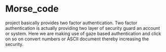 # Morse_code


project basically provides two factor authentication. Two factor authentication is actually providing two layer of security guard an account or system. Here we are making use of gaze based authentication and click on so on convert numbers or ASCII document thereby increasing the security.
